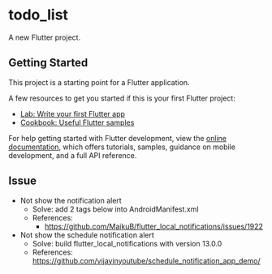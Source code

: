 # todo_list

A new Flutter project.

## Getting Started

This project is a starting point for a Flutter application.

A few resources to get you started if this is your first Flutter project:

- [Lab: Write your first Flutter app](https://docs.flutter.dev/get-started/codelab)
- [Cookbook: Useful Flutter samples](https://docs.flutter.dev/cookbook)

For help getting started with Flutter development, view the
[online documentation](https://docs.flutter.dev/), which offers tutorials,
samples, guidance on mobile development, and a full API reference.

## Issue
- Not show the notification alert
    - Solve: add 2 tags below into AndroidManifest.xml
        **<uses-permission android:name="android.permission.VIBRATE" />**
        **<uses-permission android:name="android.permission.POST_NOTIFICATIONS"/>**
    - References:
        - https://github.com/MaikuB/flutter_local_notifications/issues/1922
- Not show the schedule notification alert
    - Solve: build flutter_local_notifications with version 13.0.0
    - References: https://github.com/vijayinyoutube/schedule_notification_app_demo/